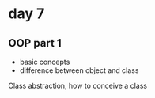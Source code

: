 # day 7

## OOP part 1

- basic concepts
- difference between object and class

Class abstraction, how to conceive a class
